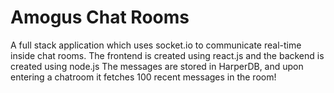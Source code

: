 # Amogus Chat Rooms

A full stack application which uses socket.io to communicate real-time inside chat rooms.
The frontend is created using react.js and the backend is created using node.js
The messages are stored in HarperDB, and upon entering a chatroom it fetches 100 recent messages in the room!
